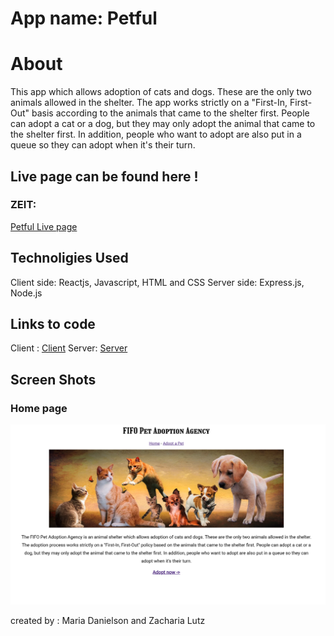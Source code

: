 # App name: Petful 

 # About
  This app which allows adoption of cats and dogs. These are the only two animals allowed in the shelter. The app works strictly on a "First-In, First-Out" basis according to the animals that came to the shelter first. People can adopt a cat or a dog, but they may only adopt the animal that came to the shelter first. In addition, people who want to adopt are also put in a queue so they can adopt when it's their turn.

## Live page can be found here !
### ZEIT:
[Petful Live page](https://zac-maria-petful.now.sh//)


## Technoligies Used
Client side: Reactjs, Javascript, HTML and CSS
Server side: Express.js, Node.js

## Links to code 
Client : [Client](https://github.com/thinkful-ei-heron/Zac-Maria_Petful_Client.git)
Server: [Server](https://github.com/thinkful-ei-heron/zac-maria-petful-server2.git)

## Screen Shots
### Home page 
![Main page](./images/main.png)
<!-- ### Pet Page
![Add Item](./images/main.png)
### Adoption Page
![Adoption](./images/main.png) -->


created by : Maria Danielson and Zacharia Lutz


